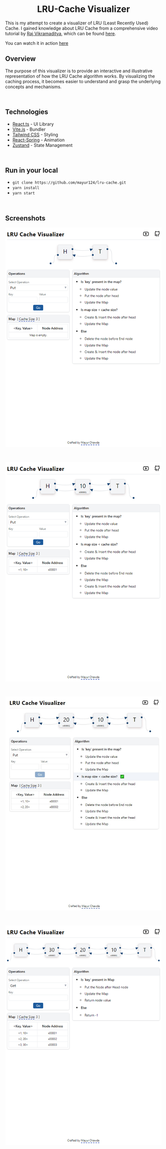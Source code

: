 # <center>LRU-Cache Visualizer</center>

This is my attempt to create a visualizer of LRU (Least Recently Used) Cache. I gained knowledge about LRU Cache from a comprehensive video tutorial by [Raj Vikramaditya](https://www.youtube.com/@takeUforward), which can be found [here](https://youtu.be/xDEuM5qa0zg).

You can watch it in action [here](https://lrucache.netlify.app)
<br />

## Overview

The purpose of this visualizer is to provide an interactive and illustrative representation of how the LRU Cache algorithm works. By visualizing the caching process, it becomes easier to understand and grasp the underlying concepts and mechanisms.

<br />

## Technologies

- [React.ts](https://react.dev/) - UI Library
- [Vite.js](https://vitejs.dev/) - Bundler
- [Tailwind CSS](https://tailwindcss.com/) - Styling
- [React-Spring](https://www.react-spring.dev/) - Animation
- [Zustand](https://docs.pmnd.rs/zustand/getting-started/introduction) - State Management

<br />

## Run in your local

- `git clone https://github.com/mayur124/lru-cache.git`
- `yarn install`
- `yarn start`

<br />

## Screenshots

![](screenshots/1.png)

<br />

![](screenshots/2.png)

<br />

![](screenshots/3.jpg)

<br />

![](screenshots/4.png)
